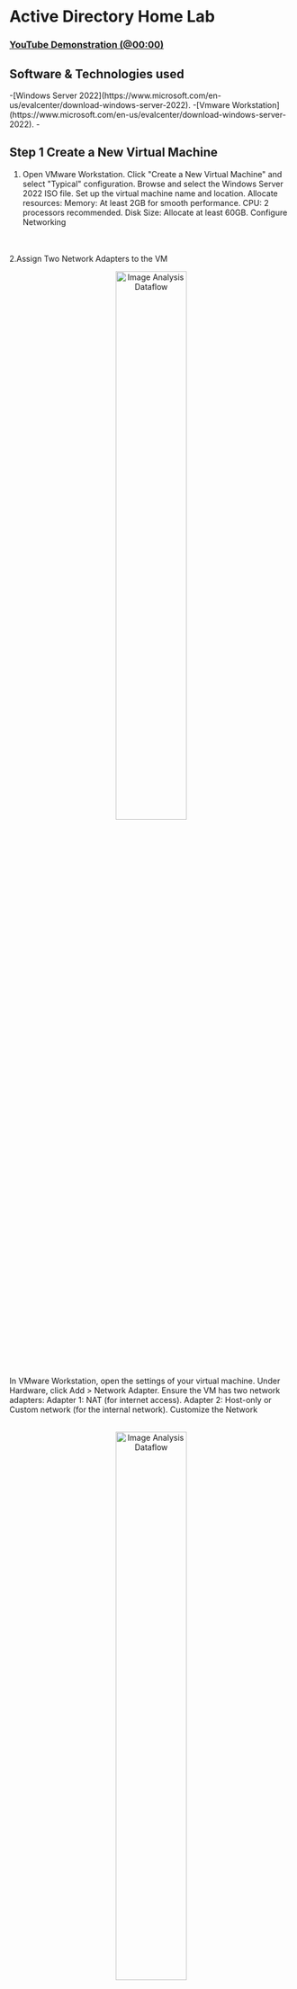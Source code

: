 <h1>Active Directory Home Lab</h1>


 ### [YouTube Demonstration (@00:00)](https://youtu.be/wYRdlW8A7tQ)
<h2>Software & Technologies used </h2>
-[Windows Server 2022](https://www.microsoft.com/en-us/evalcenter/download-windows-server-2022).
-[Vmware Workstation](https://www.microsoft.com/en-us/evalcenter/download-windows-server-2022).
-

<h2>Step 1 Create a New Virtual Machine </h2>

1. Open VMware Workstation.
Click "Create a New Virtual Machine" and select "Typical" configuration.
Browse and select the Windows Server 2022 ISO file.
Set up the virtual machine name and location.
Allocate resources:
Memory: At least 2GB for smooth performance.
CPU: 2 processors recommended.
Disk Size: Allocate at least 60GB.
Configure Networking
</b>
<br />
<br />
2.Assign Two Network Adapters to the VM

<p align="center">
<img src="https://github.com/user-attachments/assets/3daf401f-a98d-4b6a-a8cf-67349405e6ac" height="50%" width="50%" alt="Image Analysis Dataflow"/>
</p>
In VMware Workstation, open the settings of your virtual machine.
Under Hardware, click Add > Network Adapter.
Ensure the VM has two network adapters:
Adapter 1: NAT (for internet access).
Adapter 2: Host-only or Custom network (for the internal network).
Customize the Network
</b>
<br />
<br />
<p align="center">
<img src="https://github.com/user-attachments/assets/89e7b338-4495-4abc-b4fd-e271bf020cae" height="50%" width="50%" alt="Image Analysis Dataflow"/>


3.Go to Edit > Virtual Network Editor in VMware Workstation.
Verify:
NAT is set up on one network 
Host-only is set up on another network (e.g., VMnet2) for the internal network.
</b>
<br />
<br />


<h2>Step 2: Install Windows Server 2022</h2>
</b>
<br />
<br />
Complete Installation
-Boot the VM and install Windows Server 2022.
<p align="center">
<img src="https://github.com/user-attachments/assets/6364bc7c-70b5-492c-acb1-4f93b8c091d6" height="50%" width="50%" alt="Image Analysis Dataflow"/>

 -Choose Desktop Experience for a graphical interface.
 <p align="center">
<img src="https://github.com/user-attachments/assets/69305a33-2384-444c-a35a-041142edf01c" height="50%" width="50%" alt="Image Analysis Dataflow"/>

-Set the Administrator password during installation.
</b>
<br />
<br />
<h2>Step 3: Configure Windows Server 2022</h2>
1.Change Computer Name
<br />
<img src="https://github.com/user-attachments/assets/d134c317-4702-4750-a4f1-2a789383d8e6" height="50%" width="50%" alt="Image Analysis Dataflow"/>
</b>
<br />
<br />
Right-click start> system > rename this PC .
Rename the computer to something meaningful like DC(domain controller.

</b>
<br />
<br />
2. Set a Static IP Address in the internal network
<br />
 <p align="center">
<img src="https://github.com/user-attachments/assets/1e20788f-21f8-4b20-b3dd-5ee721a06880" height="50%" width="50%" alt="Image Analysis Dataflow"/>

  Open Network and Sharing Center.
Go to Change adapter settings > Right-click your network adapter > Properties.
Set a static IP (e.g., 172.16.0.1), Subnet Mask  255.255.255.0, Default Gateway, and DNS Server (use the same IP as the static IP(172.16.0.1) or using a loopback(127.0.0.1).

3.Install Roles and Features

Open Server Manager > Manage > Add Roles and Features.
Choose:

<img src="https://github.com/user-attachments/assets/c1f70be7-4b41-4cbd-a289-d3f0c339e096" height="50%" width="50%" alt="Image Analysis Dataflow"/>


Role-based or feature-based installation.
<img src="https://github.com/user-attachments/assets/9b342824-256a-4958-b6ad-5b5855bb187a" height="50%" width="50%" alt="Image Analysis Dataflow"/>
Active Directory Domain Services (AD DS) role.
Allow it to automatically install required features like DNS and Group Policy.
Promote to Domain Controller
![image](https://github.com/user-attachments/assets/11d8dc22-d53f-4a8f-8907-ef318fe685c3)

After installing AD DS, a notification in Server Manager will prompt you to promote the server to a domain controller.
Click Promote this server to a domain controller.
![image](https://github.com/user-attachments/assets/f0701f23-58e8-45a2-9092-2f7df29310cf)

Create a new forest (e.g., example.local).
Specify a Directory Services Restore Mode (DSRM) password.
Finish the wizard and reboot.

<h2>Step 3: Add Admin account , Install and Configure RAS (Remote Access Service)and enable NAT and Routing </h2>
1.Add Users and Computers

![image](https://github.com/user-attachments/assets/f7b8effd-c2e3-4f49-aac0-881b49cb7fb8)

In Active Directory Users and Computers, create organizational units (OUs), users, and computer accounts for practice.

2. Install and Configure RAS (Remote Access Service)
-Open Server Manager > Manage > Add Roles and Features.
-Choose:
--Role-based or feature-based installation.
-Remote Access role.
![image](https://github.com/user-attachments/assets/d4d7e8f6-04d3-488b-a757-9aa2ded8070b)

On the next screen, select Routing and continue with the installation by clicking Next until installation is complete.

4. Enable NAT and Routing
 ![image](https://github.com/user-attachments/assets/7ce97201-8edf-4553-ac1a-7677d80cad62)
After installation, go to Tools > Routing and Remote Access in Server Manager.
![image](https://github.com/user-attachments/assets/eba179cc-ee1f-445e-afcc-a3099176af01)

Right-click your server name and select Configure and Enable Routing and Remote Access.
In the wizard:
Choose Network Address Translation (NAT).
![image](https://github.com/user-attachments/assets/6067c708-2f1d-487d-9e1b-bb1aac576513)

Select the network interface connected to the internet Network (Adapter 2).
Configure the NAT settings to allow clients on the private network to share the internet connection.


<h2>Step 4: Set Up DHCP Server </h2>
1. Install the DHCP Role
Go to Server Manager > Add Roles and Features.

![image](https://github.com/user-attachments/assets/84fa96ea-36be-45a5-b11b-3b1b1143be04)

Select the DHCP Server role and complete the installation by clicking Next until done.
2. Configure DHCP
![image](https://github.com/user-attachments/assets/3c738545-b5f5-4c05-b953-cc589596db56)

Open Tools > DHCP.
![image](https://github.com/user-attachments/assets/47f32c04-77ca-4844-b7ce-d81a88793e2f)

Right-click your server name and select New Scope.
![image](https://github.com/user-attachments/assets/afab5c8f-5882-4c25-83bc-9b75026b3e7c)

Configure the scope:
Start IP: 172.16.0.100.
End IP: 172.16.0.200.
Subnet Mask: 255.255.255.0.  
![image](https://github.com/user-attachments/assets/c49cc3bf-a00a-44c8-b940-11c08268416d)

Default Gateway: 172.16.0.1 (IP of the internal network adapter on the domain controller).
![image](https://github.com/user-attachments/assets/5a5e3ed7-9c88-4708-9952-c4308292d4be)

DNS Server: 172.16.0.1 (or the domain controller’s IP my case 192.168.26.138).
![image](https://github.com/user-attachments/assets/0e0808ea-aee7-49fe-b33f-a8191b48c81a)

next , set up router in server option-
![image](https://github.com/user-attachments/assets/c98447b6-87ef-43bf-8c54-c42354a7efbd)

Activate the scope after configuration by authorized and refresh .

<h2>Step 5: Create a user and connect Client Machines</h2>

![image](https://github.com/user-attachments/assets/e8fe84f6-a6c2-42fa-a04b-7245b7042244)

1. Set Up Clients- This is similar to adding admin account but we will be make a new organisation unit called _USER where we will put the user in.
![image](https://github.com/user-attachments/assets/0c4edc5d-25b1-40c7-b8bc-64e74663abee)

![image](https://github.com/user-attachments/assets/1f06cdf7-e3e2-40eb-8f9f-9cd376ab2020)
![image](https://github.com/user-attachments/assets/10bc7074-7224-418e-bb5d-7b4a5b213529)
2.Create a new vm with window 10 iso and have network adapter connect to the internal network inthis case (vmnet2)
![image](https://github.com/user-attachments/assets/2130b8da-4cf6-4137-b131-fe4d0d59df84)

![image](https://github.com/user-attachments/assets/c7753c0b-f8db-4c82-8899-c58e3b2a47d8)

3. after setup windows 10 compalte go to system from task bar right click  select rename this pc (advanced)
![image](https://github.com/user-attachments/assets/9ccd708e-4764-49cb-be33-42d513f88f2f)
- enter your admin and password you create before and connect to the network domain we create
![image](https://github.com/user-attachments/assets/7c0dfdb8-b3e5-4d05-b5de-6926dab73db8)

Verify internet connectivity and domain login functionality from the client machine by login with user congratulation you have create your own active domain.
